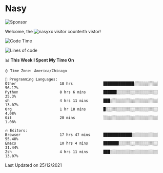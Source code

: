 # Nasy

<!--
<p align="center">
<img height="200" src="https://github-readme-stats.vercel.app/api?username=nasyxx&count_private=true&show_icons=true&theme=dracula&include_all_commits=true"/>
<img height="200" src="https://github-readme-stats.vercel.app/api/top-langs/?username=nasyxx&theme=dracula&hide=html,jupyter+notebook&count_private=true&show_icons=true"/>
</p>

  
----------------
-->

![Sponsor](https://img.shields.io/static/v1.svg?label=Sponsor&message=%E2%9D%A4&logo=GitHub&style=flat&color=pink)
 
Welcome, the ![nasyxx visitor counter](https://count.getloli.com/get/@nasyxx?theme=rule34)th vistor!
 
<!--START_SECTION:waka-->
![Code Time](http://img.shields.io/badge/Code%20Time-1%2C615%20hrs%2030%20mins-blue)

![Lines of code](https://img.shields.io/badge/From%20Hello%20World%20I%27ve%20Written-5%20Million%20lines%20of%20code-blue)

📊 **This Week I Spent My Time On** 

```text
⌚︎ Time Zone: America/Chicago

💬 Programming Languages: 
Other                    18 hrs              ██████████████░░░░░░░░░░░   56.17% 
Python                   8 hrs 6 mins        ██████░░░░░░░░░░░░░░░░░░░   25.3% 
sh                       4 hrs 11 mins       ███░░░░░░░░░░░░░░░░░░░░░░   13.07% 
Org                      1 hr 18 mins        █░░░░░░░░░░░░░░░░░░░░░░░░   4.08% 
Git                      20 mins             ░░░░░░░░░░░░░░░░░░░░░░░░░   1.08%

🔥 Editors: 
Browser                  17 hrs 47 mins      █████████████░░░░░░░░░░░░   55.48% 
Emacs                    10 hrs 4 mins       ███████░░░░░░░░░░░░░░░░░░   31.44% 
Zsh                      4 hrs 11 mins       ███░░░░░░░░░░░░░░░░░░░░░░   13.07%

```


 Last Updated on 25/12/2021
<!--END_SECTION:waka-->

<!-- ![visitors](https://visitor-badge.laobi.icu/badge?page_id=nasyxx.nasyxx) -->

